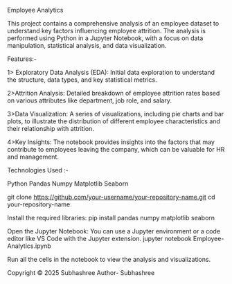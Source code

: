 Employee Analytics 

This project contains a comprehensive analysis of an employee dataset to understand key factors influencing employee attrition.
The analysis is performed using Python in a Jupyter Notebook, with a focus on data manipulation, statistical analysis, and data visualization.

Features:-

1> Exploratory Data Analysis (EDA): Initial data exploration to understand the structure, data types, and key statistical metrics.

2>Attrition Analysis: Detailed breakdown of employee attrition rates based on various attributes like department, job role, and salary.

3>Data Visualization: A series of visualizations, including pie charts and bar plots, to illustrate the distribution of different employee characteristics and their relationship with attrition.

4>Key Insights: The notebook provides insights into the factors that may contribute to employees leaving the company, which can be valuable for HR and management.

Technologies Used :-

Python
Pandas
Numpy
Matplotlib
Seaborn

git clone https://github.com/your-username/your-repository-name.git
cd your-repository-name

Install the required libraries:
pip install pandas numpy matplotlib seaborn

Open the Jupyter Notebook:
You can use a Jupyter environment or a code editor like VS Code with the Jupyter extension.
jupyter notebook Employee-Analytics.ipynb



Run all the cells in the notebook to view the analysis and visualizations.








Copyright
© 2025 Subhashree
Author-
Subhashree




